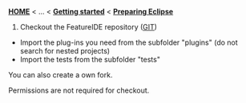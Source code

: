 <!-- Breadcrumb -->
[**HOME**](https://github.com/tthuem/FeatureIDE/wiki) < ... < [**Getting started**](https://github.com/tthuem/FeatureIDE/wiki/Getting-started) < [**Preparing Eclipse**](https://github.com/tthuem/FeatureIDE/wiki/Preparing-Eclipse)

<!-- Introduction -->

<!-- Outline -->

<!-- Content -->
1. Checkout the FeatureIDE repository ([GIT](https://github.com/tthuem/FeatureIDE))
- Import the plug-ins you need from the subfolder "plugins" (do not search for nested projects)
- Import the tests from the subfolder "tests"

You can also create a own fork. 

Permissions are not required for checkout.

